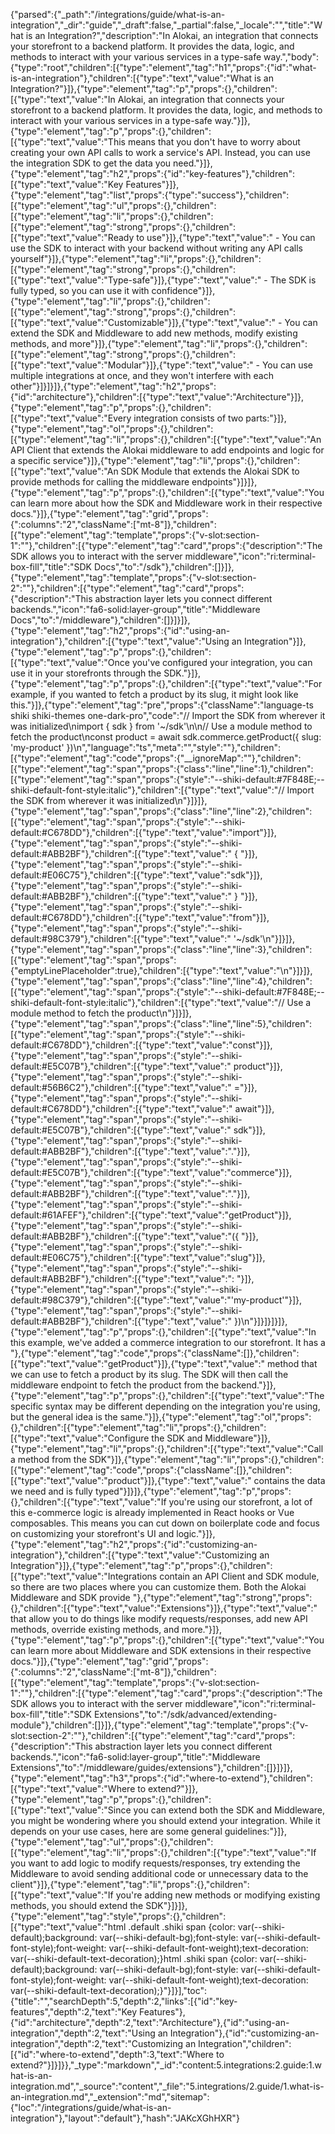 {"parsed":{"_path":"/integrations/guide/what-is-an-integration","_dir":"guide","_draft":false,"_partial":false,"_locale":"","title":"What is an Integration?","description":"In Alokai, an integration that connects your storefront to a backend platform. It provides the data, logic, and methods to interact with your various services in a type-safe way.","body":{"type":"root","children":[{"type":"element","tag":"h1","props":{"id":"what-is-an-integration"},"children":[{"type":"text","value":"What is an Integration?"}]},{"type":"element","tag":"p","props":{},"children":[{"type":"text","value":"In Alokai, an integration that connects your storefront to a backend platform. It provides the data, logic, and methods to interact with your various services in a type-safe way."}]},{"type":"element","tag":"p","props":{},"children":[{"type":"text","value":"This means that you don't have to worry about creating your own API calls to work a service's API. Instead, you can use the integration SDK to get the data you need."}]},{"type":"element","tag":"h2","props":{"id":"key-features"},"children":[{"type":"text","value":"Key Features"}]},{"type":"element","tag":"list","props":{"type":"success"},"children":[{"type":"element","tag":"ul","props":{},"children":[{"type":"element","tag":"li","props":{},"children":[{"type":"element","tag":"strong","props":{},"children":[{"type":"text","value":"Ready to use"}]},{"type":"text","value":" - You can use the SDK to interact with your backend without writing any API calls yourself"}]},{"type":"element","tag":"li","props":{},"children":[{"type":"element","tag":"strong","props":{},"children":[{"type":"text","value":"Type-safe"}]},{"type":"text","value":" - The SDK is fully typed, so you can use it with confidence"}]},{"type":"element","tag":"li","props":{},"children":[{"type":"element","tag":"strong","props":{},"children":[{"type":"text","value":"Customizable"}]},{"type":"text","value":" - You can extend the SDK and Middleware to add new methods, modify existing methods, and more"}]},{"type":"element","tag":"li","props":{},"children":[{"type":"element","tag":"strong","props":{},"children":[{"type":"text","value":"Modular"}]},{"type":"text","value":" - You can use multiple integrations at once, and they won't interfere with each other"}]}]}]},{"type":"element","tag":"h2","props":{"id":"architecture"},"children":[{"type":"text","value":"Architecture"}]},{"type":"element","tag":"p","props":{},"children":[{"type":"text","value":"Every integration consists of two parts:"}]},{"type":"element","tag":"ol","props":{},"children":[{"type":"element","tag":"li","props":{},"children":[{"type":"text","value":"An API Client that extends the Alokai middleware to add endpoints and logic for a specific service"}]},{"type":"element","tag":"li","props":{},"children":[{"type":"text","value":"An SDK Module that extends the Alokai SDK to provide methods for calling the middleware endpoints"}]}]},{"type":"element","tag":"p","props":{},"children":[{"type":"text","value":"You can learn more about how the SDK and Middleware work in their respective docs."}]},{"type":"element","tag":"grid","props":{":columns":"2","className":["mt-8"]},"children":[{"type":"element","tag":"template","props":{"v-slot:section-1":""},"children":[{"type":"element","tag":"card","props":{"description":"The SDK allows you to interact with the server middleware","icon":"ri:terminal-box-fill","title":"SDK Docs","to":"/sdk"},"children":[]}]},{"type":"element","tag":"template","props":{"v-slot:section-2":""},"children":[{"type":"element","tag":"card","props":{"description":"This abstraction layer lets you connect different backends.","icon":"fa6-solid:layer-group","title":"Middleware Docs","to":"/middleware"},"children":[]}]}]},{"type":"element","tag":"h2","props":{"id":"using-an-integration"},"children":[{"type":"text","value":"Using an Integration"}]},{"type":"element","tag":"p","props":{},"children":[{"type":"text","value":"Once you've configured your integration, you can use it in your storefronts through the SDK."}]},{"type":"element","tag":"p","props":{},"children":[{"type":"text","value":"For example, if you wanted to fetch a product by its slug, it might look like this."}]},{"type":"element","tag":"pre","props":{"className":"language-ts shiki shiki-themes one-dark-pro","code":"// Import the SDK from wherever it was initialized\nimport { sdk } from '~/sdk'\n\n// Use a module method to fetch the product\nconst product = await sdk.commerce.getProduct({ slug: 'my-product' })\n","language":"ts","meta":"","style":""},"children":[{"type":"element","tag":"code","props":{"__ignoreMap":""},"children":[{"type":"element","tag":"span","props":{"class":"line","line":1},"children":[{"type":"element","tag":"span","props":{"style":"--shiki-default:#7F848E;--shiki-default-font-style:italic"},"children":[{"type":"text","value":"// Import the SDK from wherever it was initialized\n"}]}]},{"type":"element","tag":"span","props":{"class":"line","line":2},"children":[{"type":"element","tag":"span","props":{"style":"--shiki-default:#C678DD"},"children":[{"type":"text","value":"import"}]},{"type":"element","tag":"span","props":{"style":"--shiki-default:#ABB2BF"},"children":[{"type":"text","value":" { "}]},{"type":"element","tag":"span","props":{"style":"--shiki-default:#E06C75"},"children":[{"type":"text","value":"sdk"}]},{"type":"element","tag":"span","props":{"style":"--shiki-default:#ABB2BF"},"children":[{"type":"text","value":" } "}]},{"type":"element","tag":"span","props":{"style":"--shiki-default:#C678DD"},"children":[{"type":"text","value":"from"}]},{"type":"element","tag":"span","props":{"style":"--shiki-default:#98C379"},"children":[{"type":"text","value":" '~/sdk'\n"}]}]},{"type":"element","tag":"span","props":{"class":"line","line":3},"children":[{"type":"element","tag":"span","props":{"emptyLinePlaceholder":true},"children":[{"type":"text","value":"\n"}]}]},{"type":"element","tag":"span","props":{"class":"line","line":4},"children":[{"type":"element","tag":"span","props":{"style":"--shiki-default:#7F848E;--shiki-default-font-style:italic"},"children":[{"type":"text","value":"// Use a module method to fetch the product\n"}]}]},{"type":"element","tag":"span","props":{"class":"line","line":5},"children":[{"type":"element","tag":"span","props":{"style":"--shiki-default:#C678DD"},"children":[{"type":"text","value":"const"}]},{"type":"element","tag":"span","props":{"style":"--shiki-default:#E5C07B"},"children":[{"type":"text","value":" product"}]},{"type":"element","tag":"span","props":{"style":"--shiki-default:#56B6C2"},"children":[{"type":"text","value":" ="}]},{"type":"element","tag":"span","props":{"style":"--shiki-default:#C678DD"},"children":[{"type":"text","value":" await"}]},{"type":"element","tag":"span","props":{"style":"--shiki-default:#E5C07B"},"children":[{"type":"text","value":" sdk"}]},{"type":"element","tag":"span","props":{"style":"--shiki-default:#ABB2BF"},"children":[{"type":"text","value":"."}]},{"type":"element","tag":"span","props":{"style":"--shiki-default:#E5C07B"},"children":[{"type":"text","value":"commerce"}]},{"type":"element","tag":"span","props":{"style":"--shiki-default:#ABB2BF"},"children":[{"type":"text","value":"."}]},{"type":"element","tag":"span","props":{"style":"--shiki-default:#61AFEF"},"children":[{"type":"text","value":"getProduct"}]},{"type":"element","tag":"span","props":{"style":"--shiki-default:#ABB2BF"},"children":[{"type":"text","value":"({ "}]},{"type":"element","tag":"span","props":{"style":"--shiki-default:#E06C75"},"children":[{"type":"text","value":"slug"}]},{"type":"element","tag":"span","props":{"style":"--shiki-default:#ABB2BF"},"children":[{"type":"text","value":": "}]},{"type":"element","tag":"span","props":{"style":"--shiki-default:#98C379"},"children":[{"type":"text","value":"'my-product'"}]},{"type":"element","tag":"span","props":{"style":"--shiki-default:#ABB2BF"},"children":[{"type":"text","value":" })\n"}]}]}]}]},{"type":"element","tag":"p","props":{},"children":[{"type":"text","value":"In this example, we've added a commerce integration to our storefront. It has a "},{"type":"element","tag":"code","props":{"className":[]},"children":[{"type":"text","value":"getProduct"}]},{"type":"text","value":" method that we can use to fetch a product by its slug. The SDK will then call the middleware endpoint to fetch the product from the backend."}]},{"type":"element","tag":"p","props":{},"children":[{"type":"text","value":"The specific syntax may be different depending on the integration you're using, but the general idea is the same."}]},{"type":"element","tag":"ol","props":{},"children":[{"type":"element","tag":"li","props":{},"children":[{"type":"text","value":"Configure the SDK and Middleware"}]},{"type":"element","tag":"li","props":{},"children":[{"type":"text","value":"Call a method from the SDK"}]},{"type":"element","tag":"li","props":{},"children":[{"type":"element","tag":"code","props":{"className":[]},"children":[{"type":"text","value":"product"}]},{"type":"text","value":" contains the data we need and is fully typed"}]}]},{"type":"element","tag":"p","props":{},"children":[{"type":"text","value":"If you're using our storefront, a lot of this e-commerce logic is already implemented in React hooks or Vue composables. This means you can cut down on boilerplate code and focus on customizing your storefront's UI and logic."}]},{"type":"element","tag":"h2","props":{"id":"customizing-an-integration"},"children":[{"type":"text","value":"Customizing an Integration"}]},{"type":"element","tag":"p","props":{},"children":[{"type":"text","value":"Integrations contain an API Client and SDK module, so there are two places where you can customize them. Both the Alokai Middleware and SDK provide "},{"type":"element","tag":"strong","props":{},"children":[{"type":"text","value":"Extensions"}]},{"type":"text","value":" that allow you to do things like modify requests/responses, add new API methods, override existing methods, and more."}]},{"type":"element","tag":"p","props":{},"children":[{"type":"text","value":"You can learn more about Middleware and SDK extensions in their respective docs."}]},{"type":"element","tag":"grid","props":{":columns":"2","className":["mt-8"]},"children":[{"type":"element","tag":"template","props":{"v-slot:section-1":""},"children":[{"type":"element","tag":"card","props":{"description":"The SDK allows you to interact with the server middleware","icon":"ri:terminal-box-fill","title":"SDK Extensions","to":"/sdk/advanced/extending-module"},"children":[]}]},{"type":"element","tag":"template","props":{"v-slot:section-2":""},"children":[{"type":"element","tag":"card","props":{"description":"This abstraction layer lets you connect different backends.","icon":"fa6-solid:layer-group","title":"Middleware Extensions","to":"/middleware/guides/extensions"},"children":[]}]}]},{"type":"element","tag":"h3","props":{"id":"where-to-extend"},"children":[{"type":"text","value":"Where to extend?"}]},{"type":"element","tag":"p","props":{},"children":[{"type":"text","value":"Since you can extend both the SDK and Middleware, you might be wondering where you should extend your integration. While it depends on your use cases, here are some general guidelines:"}]},{"type":"element","tag":"ul","props":{},"children":[{"type":"element","tag":"li","props":{},"children":[{"type":"text","value":"If you want to add logic to modify requests/responses, try extending the Middleware to avoid sending additional code or unnecessary data to the client"}]},{"type":"element","tag":"li","props":{},"children":[{"type":"text","value":"If you're adding new methods or modifying existing methods, you should extend the SDK"}]}]},{"type":"element","tag":"style","props":{},"children":[{"type":"text","value":"html .default .shiki span {color: var(--shiki-default);background: var(--shiki-default-bg);font-style: var(--shiki-default-font-style);font-weight: var(--shiki-default-font-weight);text-decoration: var(--shiki-default-text-decoration);}html .shiki span {color: var(--shiki-default);background: var(--shiki-default-bg);font-style: var(--shiki-default-font-style);font-weight: var(--shiki-default-font-weight);text-decoration: var(--shiki-default-text-decoration);}"}]}],"toc":{"title":"","searchDepth":5,"depth":2,"links":[{"id":"key-features","depth":2,"text":"Key Features"},{"id":"architecture","depth":2,"text":"Architecture"},{"id":"using-an-integration","depth":2,"text":"Using an Integration"},{"id":"customizing-an-integration","depth":2,"text":"Customizing an Integration","children":[{"id":"where-to-extend","depth":3,"text":"Where to extend?"}]}]}},"_type":"markdown","_id":"content:5.integrations:2.guide:1.what-is-an-integration.md","_source":"content","_file":"5.integrations/2.guide/1.what-is-an-integration.md","_extension":"md","sitemap":{"loc":"/integrations/guide/what-is-an-integration"},"layout":"default"},"hash":"JAKcXGhHXR"}